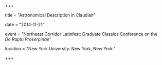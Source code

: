 +++

title = "Astronomical Description in Claudian"

date = "2014-11-21"

event = "Northeast Corridor Latinfest: Graduate Classics Conference on the *De Raptu Proserpinae*"

location = "New York University. New York, New York."

+++
